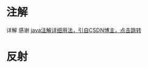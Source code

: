 # 注解

详解 感谢 [java注解详细用法，引自CSDN博主，点击跳转](https://blog.csdn.net/qq1404510094/article/details/80577555)

# 反射